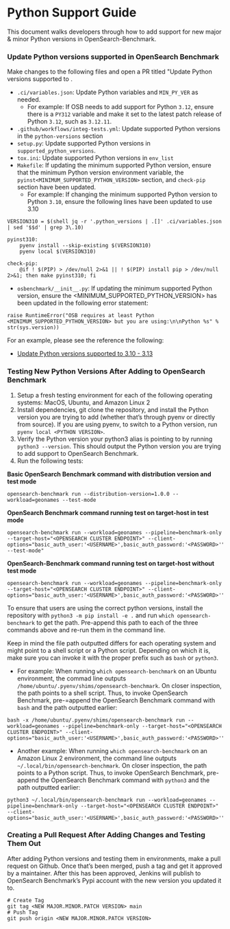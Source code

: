 # Python Support Guide

This document walks developers through how to add support for new major & minor Python versions in OpenSearch-Benchmark.

### Update Python versions supported in OpenSearch Benchmark

Make changes to the following files and open a PR titled "Update Python versions supported to <list of python versions this PR plans to support>.

* `.ci/variables.json`: Update Python variables and `MIN_PY_VER` as needed.
    * For example: If OSB needs to add support for Python `3.12`, ensure there is a `PY312` variable and make it set to the latest patch release of Python `3.12`, such as `3.12.11`.
* `.github/workflows/integ-tests.yml`: Update supported Python versions in the `python-versions` section
* `setup.py`: Update supported Python versions in `supported_python_versions`.
* `tox.ini`: Update supported Python versions in `env_list`
* `Makefile`: If updating the minimum supported Python version, ensure that the minimum Python version environment variable, the `pyinst<MINIMUM_SUPPORTED_PYTHON_VERSION>` section, and `check-pip` section have been updated.
    * For example: If changing the minimum supported Python version to Python `3.10`, ensure the following lines have been updated to use 3.10
```
VERSION310 = $(shell jq -r '.python_versions | .[]' .ci/variables.json | sed '$$d' | grep 3\.10)

pyinst310:
    pyenv install --skip-existing $(VERSION310)
	pyenv local $(VERSION310)

check-pip:
    @if ! $(PIP) > /dev/null 2>&1 || ! $(PIP) install pip > /dev/null 2>&1; then make pyinst310; fi
```
* `osbenchmark/__init__.py`: If updating the minimum supported Python version, ensure the <MINIMUM_SUPPORTED_PYTHON_VERSION> has been updated in the following error statement:
```
raise RuntimeError("OSB requires at least Python <MINIMUM_SUPPORTED_PYTHON_VERSION> but you are using:\n\nPython %s" % str(sys.version))
```

For an example, please see the reference the following:
* [Update Python versions supported to 3.10 - 3.13](https://github.com/opensearch-project/opensearch-benchmark/pull/961/files)

### Testing New Python Versions After Adding to OpenSearch Benchmark

1. Setup a fresh testing environment for each of the following operating systems: MacOS, Ubuntu, and Amazon Linux 2
2. Install dependencies, git clone the repository, and install the Python version you are trying to add (whether that’s through pyenv or directly from source). If you are using pyenv, to switch to a Python version, run `pyenv local <PYTHON VERSION>`.
3. Verify the Python version your python3 alias is pointing to by running `python3 --version`. This should output the Python version you are trying to add support to OpenSearch Benchmark.
4. Run the following tests:

**Basic OpenSearch Benchmark command with distribution version and test mode**
```
opensearch-benchmark run --distribution-version=1.0.0 --workload=geonames --test-mode
```

**OpenSearch Benchmark command running test on target-host in test mode**
```
opensearch-benchmark run --workload=geonames --pipeline=benchmark-only --target-host="<OPENSEARCH CLUSTER ENDPOINT>" --client-options="basic_auth_user:'<USERNAME>',basic_auth_password:'<PASSWORD>'" --test-mode"
```

**OpenSearch-Benchmark command running test on target-host without test mode**
```
opensearch-benchmark run --workload=geonames --pipeline=benchmark-only --target-host="<OPENSEARCH CLUSTER ENDPOINT>" --client-options="basic_auth_user:'<USERNAME>',basic_auth_password:'<PASSWORD>'"
```

To ensure that users are using the correct python versions, install the repository with `python3 -m pip install -e .` and run `which opensearch-benchmark` to get the path. Pre-append this path to each of the three commands above and re-run them in the command line.

Keep in mind the file path outputted differs for each operating system and might point to a shell script or a Python script. Depending on which it is, make sure you can invoke it with the proper prefix such as `bash` or `python3`.

- For example: When running `which opensearch-benchmark` on an Ubuntu environment, the commad line outputs `/home/ubuntu/.pyenv/shims/opensearch-benchmark`. On closer inspection, the path points to a shell script. Thus, to invoke OpenSearch Benchmark, pre-=append the OpenSearch Benchmark command with `bash` and the path outputted earlier:
```
bash -x /home/ubuntu/.pyenv/shims/opensearch-benchmark run --workload=geonames --pipeline=benchmark-only --target-host="<OPENSEARCH CLUSTER ENDPOINT>" --client-options="basic_auth_user:'<USERNAME>',basic_auth_password:'<PASSWORD>'"
```

- Another example: When running `which opensearch-benchmark` on an Amazon Linux 2 environment, the command line outputs `~/.local/bin/opensearch-benchmark`. On closer inspection, the path points to a Python script. Thus, to invoke OpenSearch Benchmark, pre-append the OpenSearch Benchmark command with `python3` and the path outputted earlier:
```
python3 ~/.local/bin/opensearch-benchmark run --workload=geonames --pipeline=benchmark-only --target-host="<OPENSEARCH CLUSTER ENDPOINT>" --client-options="basic_auth_user:'<USERNAME>',basic_auth_password:'<PASSWORD>'"
```

### Creating a Pull Request After Adding Changes and Testing Them Out
After adding Python versions and testing them in environments, make a pull request on Github. Once that’s been merged, push a tag and get it approved by a maintainer. After this has been approved, Jenkins will publish to OpenSearch Benchmark’s Pypi account with the new version you updated it to.
```
# Create Tag
git tag <NEW MAJOR.MINOR.PATCH VERSION> main
# Push Tag
git push origin <NEW MAJOR.MINOR.PATCH VERSION>
```
